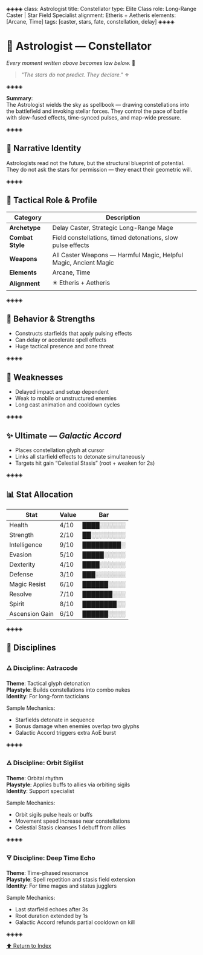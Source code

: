 ◈◈◈◈
class: Astrologist
title: Constellator
type: Elite Class
role: Long-Range Caster | Star Field Specialist
alignment: Etheris + Aetheris
elements: [Arcane, Time]
tags: [caster, stars, fate, constellation, delay]
◈◈◈◈

# 🧿 Astrologist — Constellator  
*Every moment written above becomes law below.* 🔱

> *"The stars do not predict. They declare."* ⚜️

◈◈◈◈

**Summary**:  
The Astrologist wields the sky as spellbook — drawing constellations into the battlefield and invoking stellar forces. They control the pace of battle with slow-fused effects, time-synced pulses, and map-wide pressure.

◈◈◈◈

## 🧩 Narrative Identity  
Astrologists read not the future, but the structural blueprint of potential. They do not ask the stars for permission — they enact their geometric will.

◈◈◈◈

## 📘 Tactical Role & Profile  

| Category        | Description                                                   |
|----------------|---------------------------------------------------------------|
| **Archetype**   | Delay Caster, Strategic Long-Range Mage                       |
| **Combat Style**| Field constellations, timed detonations, slow pulse effects   |
| **Weapons**     | All Caster Weapons — Harmful Magic, Helpful Magic, Ancient Magic |
| **Elements**    | Arcane, Time                                                  |
| **Alignment**   | ✴️ Etheris + Aetheris                                         |

◈◈◈◈

## 🧠 Behavior & Strengths  
- Constructs starfields that apply pulsing effects  
- Can delay or accelerate spell effects  
- Huge tactical presence and zone threat  

◈◈◈◈

## 🔻 Weaknesses  
- Delayed impact and setup dependent  
- Weak to mobile or unstructured enemies  
- Long cast animation and cooldown cycles  

◈◈◈◈

## ✨ Ultimate — *Galactic Accord*  
- Places constellation glyph at cursor  
- Links all starfield effects to detonate simultaneously  
- Targets hit gain “Celestial Stasis” (root + weaken for 2s)  

◈◈◈◈

## 📊 Stat Allocation  

| Stat            | Value | Bar           |
|-----------------|--------|---------------|
| Health          | 4/10   | ████░░░░░░     |
| Strength        | 2/10   | ██░░░░░░░░     |
| Intelligence    | 9/10   | █████████░     |
| Evasion         | 5/10   | █████░░░░░     |
| Dexterity       | 4/10   | ████░░░░░░     |
| Defense         | 3/10   | ███░░░░░░░     |
| Magic Resist    | 6/10   | ██████░░░░     |
| Resolve         | 7/10   | ███████░░░     |
| Spirit          | 8/10   | ████████░░     |
| Ascension Gain  | 6/10   | ██████░░░░     |

◈◈◈◈

## 🧭 Disciplines

### 🜂 Discipline: Astracode  
**Theme**: Tactical glyph detonation  
**Playstyle**: Builds constellations into combo nukes  
**Identity**: For long-form tacticians  

Sample Mechanics:
- Starfields detonate in sequence  
- Bonus damage when enemies overlap two glyphs  
- Galactic Accord triggers extra AoE burst  

◈◈◈◈

### 🜁 Discipline: Orbit Sigilist  
**Theme**: Orbital rhythm  
**Playstyle**: Applies buffs to allies via orbiting sigils  
**Identity**: Support specialist  

Sample Mechanics:
- Orbit sigils pulse heals or buffs  
- Movement speed increase near constellations  
- Celestial Stasis cleanses 1 debuff from allies  

◈◈◈◈

### 🜃 Discipline: Deep Time Echo  
**Theme**: Time-phased resonance  
**Playstyle**: Spell repetition and stasis field extension  
**Identity**: For time mages and status jugglers  

Sample Mechanics:
- Last starfield echoes after 3s  
- Root duration extended by 1s  
- Galactic Accord refunds partial cooldown on kill  

◈◈◈◈

[⬆️ Return to Index](/index.html)